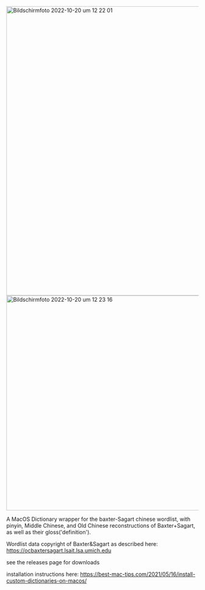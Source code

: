 <img width="756" alt="Bildschirmfoto 2022-10-20 um 12 22 01" src="https://user-images.githubusercontent.com/465632/196923614-2fda78fc-bed2-491d-98ad-9d7daca2ad19.png">

<img width="562" alt="Bildschirmfoto 2022-10-20 um 12 23 16" src="https://user-images.githubusercontent.com/465632/196923872-6d33d7c5-31eb-48f3-bb0b-0e310e9d2ad0.png">

A MacOS Dictionary wrapper for the baxter-Sagart chinese wordlist, with pinyin, Middle Chinese, and Old Chinese reconstructions of Baxter+Sagart, as well as their gloss('definition').

Wordlist data copyright of Baxter&Sagart as described here: https://ocbaxtersagart.lsait.lsa.umich.edu

see the releases page for downloads

installation instructions here: https://best-mac-tips.com/2021/05/16/install-custom-dictionaries-on-macos/
